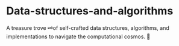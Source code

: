 # Data-structures-and-algorithms
A treasure trove 🗝️of self-crafted data structures, algorithms, and implementations to navigate the computational cosmos. 🌌
